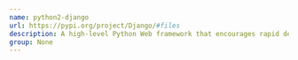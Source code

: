 ```yaml
---
name: python2-django
url: https://pypi.org/project/Django/#files
description: A high-level Python Web framework that encourages rapid development and clean, pragmatic design.
group: None
---
```

